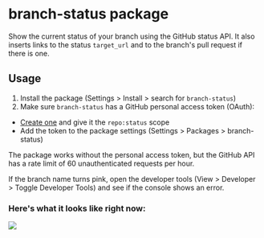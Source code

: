 # branch-status package

Show the current status of your branch using the GitHub status API.
It also inserts links to the status `target_url` and to the branch's pull
request if there is one.

## Usage

1. Install the package (Settings > Install > search for `branch-status`)
2. Make sure `branch-status` has a GitHub personal access token (OAuth):
  - [Create one](https://github.com/settings/tokens) and give it the
    `repo:status` scope
  - Add the token to the package settings (Settings > Packages > branch-status)

The package works without the personal access token, but the GitHub API has a
rate limit of 60 unauthenticated requests per hour.

If the branch name turns pink, open the developer tools (View > Developer >
Toggle Developer Tools) and see if the console shows an error.


### Here's what it looks like right now:

![](http://cloud.patnakajima.com/image/3t422y0p2S45/Gemfile%20-%20_Users_nakajima_github_github.png)

